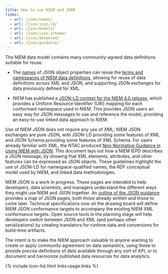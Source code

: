 ```yaml
---
title: How to use NIEM and JSON
links:
  - url: /json/names/
  - url: /json/json-ld/
  - url: /json/models/
  - url: /json/json-schema/
  - url: /json/advanced/
  - url: /json/guidance/
---
```


The NIEM data model contains many
  community-agreed data definitions suitable for reuse. 
  
   - The [names](names) of JSON object properties can reuse the [terms and
     namespaces of NIEM data definitions](names), allowing for reuse of data
     definitions across XML and JSON, and supporting JSON exchanges for data
     previously defined for XML.

  - NIEM has published a [JSON-LD context for the NIEM 4.0
    release](https://release.niem.gov/jsonld-context/niem-4.0-context.jsonld),
    which provides a Uniform Resource Identifier (URI) mapping for each
    conformant namespace used in NIEM. This provides JSON users an easy way for
    JSON messages to use and reference the model, providing an easy-to-use
    linked data approach to NIEM.

Use of NIEM JSON does not require any use of XML; NIEM JSON exchanges are pure
JSON, with JSON-LD providing some features of XML and JSON
Schema providing some features of XML Schema. For users
already familiar with XML, the NTAC produced
[Non-Normative Guidance in Using NIEM with JSON](guidance).  This document lays
out how a NIEM IEPD describes a JSON message, by showing that XML elements,
attributes, and other features can be expressed as JSON objects. These
guidelines highlight the use of JSON-LD for namespace-qualified names, the RDF
conceptual model used by NIEM, and linked data methodologies.

NIEM JSON is a work in progress. These pages are intended to help developers,
data scientists, and managers understand the different ways they might use NIEM
and JSON together. An [outline of the JSON guidance](outline) provides a map of
JSON pages, both those already written and those to come later.  Technical
specifications now on the drawing board will define NIEM JSON conformance
targets to accompany the existing NIEM XML conformance targets. Open source
tools in the planning stage will help developers switch between JSON and XML
(and perhaps other serializations) by creating translators for runtime data and
conversions for build-time artifacts.

The intent is to make the NIEM approach valuable to anyone wanting to
create or apply community agreement on data semantics, using these to
provide precise definitions of data available through any sort of API,
or to document and harmonize published data resources for data
analytics. 

{% include icon-list.html links=page.links %}
